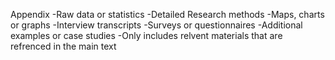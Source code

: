    Appendix
-Raw data or statistics 
-Detailed Research methods
-Maps, charts or graphs
-Interview transcripts
-Surveys or questionnaires
-Additional examples or case studies
-Only includes relvent materials that are refrenced in the main text
